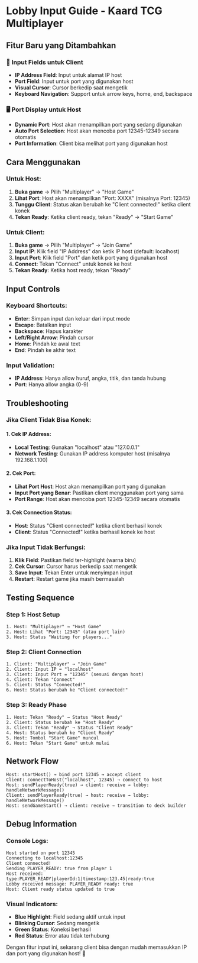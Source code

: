 # Lobby Input Guide - Kaard TCG Multiplayer

## Fitur Baru yang Ditambahkan

### 🎯 **Input Fields untuk Client**
- **IP Address Field**: Input untuk alamat IP host
- **Port Field**: Input untuk port yang digunakan host
- **Visual Cursor**: Cursor berkedip saat mengetik
- **Keyboard Navigation**: Support untuk arrow keys, home, end, backspace

### 🖥️ **Port Display untuk Host**
- **Dynamic Port**: Host akan menampilkan port yang sedang digunakan
- **Auto Port Selection**: Host akan mencoba port 12345-12349 secara otomatis
- **Port Information**: Client bisa melihat port yang digunakan host

## Cara Menggunakan

### **Untuk Host:**
1. **Buka game** → Pilih "Multiplayer" → "Host Game"
2. **Lihat Port**: Host akan menampilkan "Port: XXXX" (misalnya Port: 12345)
3. **Tunggu Client**: Status akan berubah ke "Client connected!" ketika client konek
4. **Tekan Ready**: Ketika client ready, tekan "Ready" → "Start Game"

### **Untuk Client:**
1. **Buka game** → Pilih "Multiplayer" → "Join Game"
2. **Input IP**: Klik field "IP Address" dan ketik IP host (default: localhost)
3. **Input Port**: Klik field "Port" dan ketik port yang digunakan host
4. **Connect**: Tekan "Connect" untuk konek ke host
5. **Tekan Ready**: Ketika host ready, tekan "Ready"

## Input Controls

### **Keyboard Shortcuts:**
- **Enter**: Simpan input dan keluar dari input mode
- **Escape**: Batalkan input
- **Backspace**: Hapus karakter
- **Left/Right Arrow**: Pindah cursor
- **Home**: Pindah ke awal text
- **End**: Pindah ke akhir text

### **Input Validation:**
- **IP Address**: Hanya allow huruf, angka, titik, dan tanda hubung
- **Port**: Hanya allow angka (0-9)

## Troubleshooting

### **Jika Client Tidak Bisa Konek:**

#### **1. Cek IP Address:**
- **Local Testing**: Gunakan "localhost" atau "127.0.0.1"
- **Network Testing**: Gunakan IP address komputer host (misalnya 192.168.1.100)

#### **2. Cek Port:**
- **Lihat Port Host**: Host akan menampilkan port yang digunakan
- **Input Port yang Benar**: Pastikan client menggunakan port yang sama
- **Port Range**: Host akan mencoba port 12345-12349 secara otomatis

#### **3. Cek Connection Status:**
- **Host**: Status "Client connected!" ketika client berhasil konek
- **Client**: Status "Connected!" ketika berhasil konek ke host

### **Jika Input Tidak Berfungsi:**
1. **Klik Field**: Pastikan field ter-highlight (warna biru)
2. **Cek Cursor**: Cursor harus berkedip saat mengetik
3. **Save Input**: Tekan Enter untuk menyimpan input
4. **Restart**: Restart game jika masih bermasalah

## Testing Sequence

### **Step 1: Host Setup**
```
1. Host: "Multiplayer" → "Host Game"
2. Host: Lihat "Port: 12345" (atau port lain)
3. Host: Status "Waiting for players..."
```

### **Step 2: Client Connection**
```
1. Client: "Multiplayer" → "Join Game"
2. Client: Input IP = "localhost"
3. Client: Input Port = "12345" (sesuai dengan host)
4. Client: Tekan "Connect"
5. Client: Status "Connected!"
6. Host: Status berubah ke "Client connected!"
```

### **Step 3: Ready Phase**
```
1. Host: Tekan "Ready" → Status "Host Ready"
2. Client: Status berubah ke "Host Ready"
3. Client: Tekan "Ready" → Status "Client Ready"
4. Host: Status berubah ke "Client Ready"
5. Host: Tombol "Start Game" muncul
6. Host: Tekan "Start Game" untuk mulai
```

## Network Flow

```
Host: startHost() → bind port 12345 → accept client
Client: connectToHost("localhost", 12345) → connect to host
Host: sendPlayerReady(true) → client: receive → lobby: handleNetworkMessage()
Client: sendPlayerReady(true) → host: receive → lobby: handleNetworkMessage()
Host: sendGameStart() → client: receive → transition to deck builder
```

## Debug Information

### **Console Logs:**
```
Host started on port 12345
Connecting to localhost:12345
Client connected!
Sending PLAYER_READY: true from player 1
Host received: type:PLAYER_READY|playerId:1|timestamp:123.45|ready:true
Lobby received message: PLAYER_READY ready: true
Host: Client ready status updated to true
```

### **Visual Indicators:**
- **Blue Highlight**: Field sedang aktif untuk input
- **Blinking Cursor**: Sedang mengetik
- **Green Status**: Koneksi berhasil
- **Red Status**: Error atau tidak terhubung

Dengan fitur input ini, sekarang client bisa dengan mudah memasukkan IP dan port yang digunakan host! 🎉
